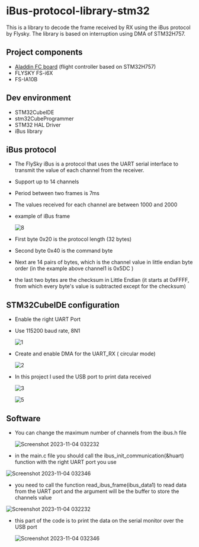 
# iBus-protocol-library-stm32

This is a library to decode the frame received by RX using the iBus protocol by Flysky.
The library is based on interruption using DMA of STM32H757.


## Project components
* [Aladdin FC board](https://github.com/AladdinBensaid/Aladdin_Flight_Controller) (flight controller based on STM32H757)
* FLYSKY FS-i6X
* FS-IA10B

## Dev environment  
* STM32CubeIDE
* stm32CubeProgrammer 
* STM32 HAL Driver
* iBus library 

## iBus protocol 
* The FlySky iBus is a protocol that uses the UART serial interface to transmit the value of each channel from the receiver.
* Support up to 14 channels 
* Period between two frames is 7ms
* The values received for each channel are between 1000 and 2000
* example of iBus frame
  
  ![8](https://github.com/AladdinBensaid/iBus-protocol-library-stm32/assets/106270944/c511ed03-e550-43f8-95d9-a5db0ae31277)

* First byte  0x20 is the protocol length (32 bytes)
* Second byte 0x40 is the command byte
* Next are 14 pairs of bytes, which is the channel  value in little endian byte order (in the example above channel1 is 0x5DC )
* the last two bytes are the checksum in Little Endian (it starts at 0xFFFF, from which every byte's value is subtracted except for the checksum)
  

## STM32CubeIDE configuration
* Enable the right UART Port
* Use 115200 baud rate, 8N1
  
  ![1](https://github.com/AladdinBensaid/iBus-protocol-library-stm32/assets/106270944/98365c24-b867-48df-9187-7a1f93961447)

* Create and enable DMA for the UART_RX ( circular mode)
  
  ![2](https://github.com/AladdinBensaid/iBus-protocol-library-stm32/assets/106270944/35522126-51db-424c-be52-9f427a0fb704)
  
* In this project I used the USB port to print data received
  
  ![3](https://github.com/AladdinBensaid/iBus-protocol-library-stm32/assets/106270944/5ba7ad38-0a23-4c52-aa79-d7eae3b31522)

  ![5](https://github.com/AladdinBensaid/iBus-protocol-library-stm32/assets/106270944/12490ef0-0414-4a35-a418-293e84a7e901)

## Software
* You can change the maximum number of channels from the ibus.h file

  ![Screenshot 2023-11-04 032232](https://github.com/AladdinBensaid/iBus-protocol-library-stm32/assets/106270944/46111426-caa0-4693-acdd-21d0b8740568)


* in the main.c file you should call the ibus_init_communication(&huart) function with the right UART port you use

   
 ![Screenshot 2023-11-04 032346](https://github.com/AladdinBensaid/iBus-protocol-library-stm32/assets/106270944/4a6499b9-87e4-4571-b248-937626a0abd2)


* you need to call the function read_ibus_frame(ibus_data1) to read data from the UART port and the argument will be the buffer to store the channels value


 ![Screenshot 2023-11-04 032232](https://github.com/AladdinBensaid/iBus-protocol-library-stm32/assets/106270944/6d6b8523-7337-4347-a6c4-842a9c33198b)


* this part of the code is to print the data on the serial monitor over the USB port


   ![Screenshot 2023-11-04 032346](https://github.com/AladdinBensaid/iBus-protocol-library-stm32/assets/106270944/3defef5b-6072-4b57-9c89-c5aa9e5b91b6)



